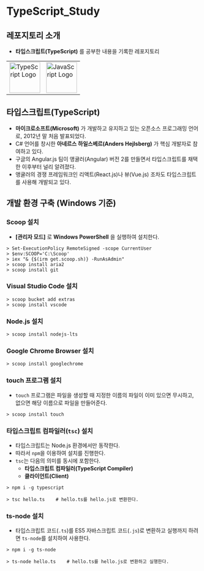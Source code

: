 # TypeScript_Study
## 레포지토리 소개

- **타입스크립트(TypeScript)** 를 공부한 내용을 기록한 레포지토리

<table>
    <tr>
        <td><img src="https://upload.wikimedia.org/wikipedia/commons/thumb/4/4c/Typescript_logo_2020.svg/1200px-Typescript_logo_2020.svg.png" width="80" alt="TypeScript Logo"/></td>
        <td><img src="https://upload.wikimedia.org/wikipedia/commons/thumb/6/6a/JavaScript-logo.png/768px-JavaScript-logo.png" width="80" alt="JavaScript Logo"/></td>
    </tr>
</table>


## 타입스크립트(TypeScript)
- **마이크로소프트(Microsoft)** 가 개발하고 유지하고 있는 오픈소스 프로그래밍 언어로, 2012년 말 처음 발표되었다.
- C# 언어를 창시한 **아네르스 하일스베르(Anders Hejlsberg)** 가 핵심 개발자로 참여하고 있다.
- 구글의 Angular.js 팀이 앵귤러(Angular) 버전 2를 만들면서 타입스크립트를 채택한 이후부터 널리 알려졌다.
- 앵귤러의 경쟁 프레임워크인 리액트(React.js)나 뷰(Vue.js) 조차도 타입스크립트를 사용해 개발되고 있다.

## 개발 환경 구축 (Windows 기준)
### Scoop 설치
- **[관리자 모드]** 로 **Windows PowerShell** 을 실행하여 설치한다.

```shell
> Set-ExecutionPolicy RemoteSigned -scope CurrentUser 
> $env:SCOOP='C:\Scoop'
> iex "& {$(irm get.scoop.sh)} -RunAsAdmin"
> scoop install aria2
> scoop install git
```

### Visual Studio Code 설치

```shell
> scoop bucket add extras   
> scoop install vscode    
```

### Node.js 설치

```shell
> scoop install nodejs-lts    
```

### Google Chrome Browser 설치

```shell
> scoop install googlechrome 
```

### touch 프로그램 설치
- `touch` 프로그램은 파일을 생성할 때 지정한 이름의 파일이 이미 있으면 무시하고, 없으면 해당 이름으로 파일을 만들어준다.

```shell
> scoop install touch
```

### 타입스크립트 컴파일러(`tsc`) 설치
- 타입스크립트는 Node.js 환경에서만 동작한다.
- 따라서 `npm`을 이용하여 설치를 진행한다.
- `tsc`는 다음의 의미를 동시에 포함한다.
    - **타입스크립트 컴파일러(TypeScript Compiler)**
    - **클라이언트(Client)**

```shell
> npm i -g typescript
```

```shell
> tsc hello.ts    # hello.ts를 hello.js로 변환한다.
```

### ts-node 설치
- 타입스크립트 코드(`.ts`)를 ES5 자바스크립트 코드(`.js`)로 변환하고 실행까지 하려면 `ts-node`를 설치하여 사용한다.

```shell
> npm i -g ts-node
```

```shell
> ts-node hello.ts    # hello.ts를 hello.js로 변환하고 실행한다.
```